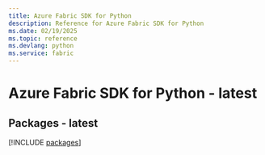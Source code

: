 ```yaml
---
title: Azure Fabric SDK for Python
description: Reference for Azure Fabric SDK for Python
ms.date: 02/19/2025
ms.topic: reference
ms.devlang: python
ms.service: fabric
---
```

# Azure Fabric SDK for Python - latest
## Packages - latest
[!INCLUDE [packages](fabric-index.md)]